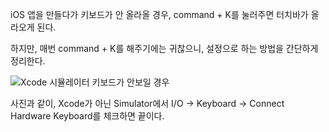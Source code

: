 iOS 앱을 만들다가 키보드가 안 올라올 경우, command + K를 눌러주면 터치바가 올라오게 된다.

하지만, 매번 command + K를 해주기에는 귀찮으니, 설정으로 하는 방법을 간단하게 정리한다.

![Xcode 시뮬레이터 키보드가 안보일 경우](https://user-images.githubusercontent.com/59376200/127609693-7ac29f59-34e8-4568-98a5-a9fc36db0d1a.png)


사진과 같이, Xcode가 아닌 Simulator에서 I/O -> Keyboard -> Connect Hardware Keyboard를 체크하면 끝이다.
